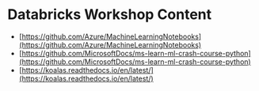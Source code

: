# Databricks Workshop Content

* [https://github.com/Azure/MachineLearningNotebooks](https://github.com/Azure/MachineLearningNotebooks)
* [https://github.com/MicrosoftDocs/ms-learn-ml-crash-course-python](https://github.com/MicrosoftDocs/ms-learn-ml-crash-course-python)
* [https://koalas.readthedocs.io/en/latest/](https://koalas.readthedocs.io/en/latest/)
